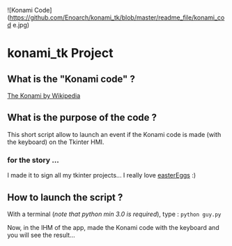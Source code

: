 ![Konami Code](https://github.com/Enoarch/konami_tk/blob/master/readme_file/konami_cod e.jpg)

# konami_tk Project
  
   
      
## What is the "Konami code" ?

[The Konami by Wikipedia](https://en.wikipedia.org/wiki/Konami_Code "Wikipedia")

## What is the purpose of the code ?

This short script allow to launch an event if the Konami code is made (with the keyboard)  on the Tkinter HMI.

### for the story ...

I made it to sign all my tkinter projects... I really love [easterEggs](https://en.wikipedia.org/wiki/Easter_egg_(media) "Wikipedia")  :)

## How to launch the script ?

With a terminal (*note that python min 3.0 is required*), type : `python guy.py`

Now, in the IHM of the app, made the Konami code with the keyboard and you will see the result...